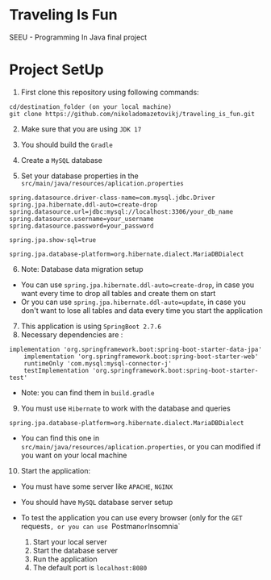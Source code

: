 # Traveling Is Fun
SEEU - Programming In Java final project 

# Project SetUp

1. First clone this repository using following commands:

``````
cd/destination_folder (on your local machine)
git clone https://github.com/nikoladomazetovikj/traveling_is_fun.git
``````
2. Make sure that you are using `JDK 17`

3. You should build the `Gradle`
4. Create a `MySQL` database
5. Set your database properties in the `src/main/java/resources/aplication.properties`

```aidl
spring.datasource.driver-class-name=com.mysql.jdbc.Driver
spring.jpa.hibernate.ddl-auto=create-drop
spring.datasource.url=jdbc:mysql://localhost:3306/your_db_name
spring.datasource.username=your_username
spring.datasource.password=your_password

spring.jpa.show-sql=true

spring.jpa.database-platform=org.hibernate.dialect.MariaDBDialect
```

6. Note: Database data migration setup
 - You can use `spring.jpa.hibernate.ddl-auto=create-drop`, in case you want every time to drop all tables and create them on start
 - Or you can use `spring.jpa.hibernate.ddl-auto=update`, in case you don't want to lose all tables and data every time you start the application

7. This application is using `SpringBoot 2.7.6`
8. Necessary dependencies are : 

```aidl
implementation 'org.springframework.boot:spring-boot-starter-data-jpa'
	implementation 'org.springframework.boot:spring-boot-starter-web'
	runtimeOnly 'com.mysql:mysql-connector-j'
	testImplementation 'org.springframework.boot:spring-boot-starter-test'
```
 - Note: you can find them in `build.gradle`

9. You must use `Hibernate` to work with the database and queries

```aidl
spring.jpa.database-platform=org.hibernate.dialect.MariaDBDialect
```
 - You can find this one in `src/main/java/resources/aplication.properties`, or you can modified if you want on your local machine

10. Start the application: 
 - You must have some server like `APACHE`, `NGINX`
 - You should have `MySQL` database server setup
 - To test the application you can use every browser (only for the `GET` requests`, or you can use `Postman` or `Insomnia`

    1. Start your local server
   2. Start the database server
   3. Run the application
   4. The default port is `localhost:8080`